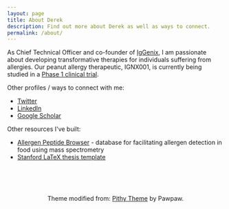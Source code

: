 ```yaml
---
layout: page
title: About Derek
description: Find out more about Derek as well as ways to connect.
permalink: /about/
---
```


<p>As Chief Technical Officer and co-founder of <a href="https://iggenix.com" target="_blank">IgGenix</a>, I am passionate about developing transformative therapies for individuals suffering from allergies. Our peanut allergy therapeutic, IGNX001, is currently being studied in a <a href="/2024/08/22/accelerate-website.html">Phase 1 clinical trial</a>.</p>

Other profiles / ways to connect with me:

<ul>
  <li><a href="https://twitter.com/DerekCroote" target="_blank">Twitter</a></li>
  <li><a href="https://www.linkedin.com/in/dcroote" target="_blank">LinkedIn</a></li>
  <li><a href="https://scholar.google.com/citations?user=PevRGmgAAAAJ&hl=en" target="_blank">Google Scholar</a></li>
</ul>

Other resources I've built:

<ul>
  <li><a href="https://www.allergenpeptidebrowser.org/" target="_blank">Allergen Peptide Browser</a> - database for facilitating allergen detection in food using mass spectrometry</li>
  <li><a href="https://github.com/dcroote/stanford-thesis-example/" target="_blank">Stanford LaTeX thesis template</a></li>
</ul>

<br />
<br />
<br />
<p style="text-align:center">
  Theme modified from: <a href="https://github.com/smallmuou/Jekyll-Pithy" target="_blank">Pithy Theme</a> by Pawpaw.
</p>
